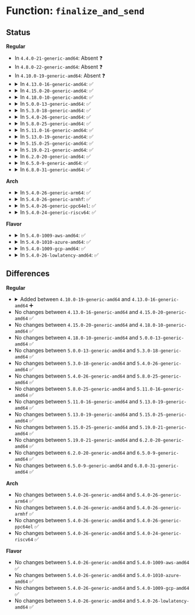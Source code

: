 # Function: <code>finalize_and_send</code>

## Status
<b>Regular</b>
<ul>
<li>
In <code>4.4.0-21-generic-amd64</code>: Absent ❓
</li>
<li>
In <code>4.8.0-22-generic-amd64</code>: Absent ❓
</li>
<li>
In <code>4.10.0-19-generic-amd64</code>: Absent ❓
</li>
<li>
<details>
<summary>In <code>4.13.0-16-generic-amd64</code>: ✅</summary>

```c
int finalize_and_send(struct opal_dev * dev, cont_fn * cont)
```

```json
{
  "name": "finalize_and_send",
  "collision_type": "Unique Static",
  "inline_type": "No",
  "funcs": [
    {
      "addr": 18446744071583412672,
      "name": "finalize_and_send",
      "external": false,
      "loc": "block/sed-opal.c:1009",
      "file": "block/sed-opal.c",
      "inline": "seen, unknown",
      "caller_inline": [],
      "caller_func": [
        "block/sed-opal.c:get_msid_cpin_pin",
        "block/sed-opal.c:get_lsp_lifecycle",
        "block/sed-opal.c:activate_lsp",
        "block/sed-opal.c:lock_unlock_locking_range_sum",
        "block/sed-opal.c:lock_unlock_locking_range",
        "block/sed-opal.c:add_user_to_lr",
        "block/sed-opal.c:set_mbr_enable_disable",
        "block/sed-opal.c:set_mbr_done",
        "block/sed-opal.c:erase_locking_range",
        "block/sed-opal.c:internal_activate_user",
        "block/sed-opal.c:revert_tper",
        "block/sed-opal.c:start_auth_opal_session",
        "block/sed-opal.c:start_generic_opal_session",
        "block/sed-opal.c:setup_locking_range",
        "block/sed-opal.c:get_active_key",
        "block/sed-opal.c:gen_key"
      ]
    }
  ],
  "symbols": [
    {
      "addr": 18446744071583412672,
      "name": "finalize_and_send",
      "section": ".text",
      "bind": "STB_LOCAL",
      "size": 952
    }
  ]
}
```
</details>
</li>
<li>
<details>
<summary>In <code>4.15.0-20-generic-amd64</code>: ✅</summary>

```c
int finalize_and_send(struct opal_dev * dev, cont_fn * cont)
```

```json
{
  "name": "finalize_and_send",
  "collision_type": "Unique Static",
  "inline_type": "No",
  "funcs": [
    {
      "addr": 18446744071583592336,
      "name": "finalize_and_send",
      "external": false,
      "loc": "block/sed-opal.c:1021",
      "file": "block/sed-opal.c",
      "inline": "seen, unknown",
      "caller_inline": [],
      "caller_func": [
        "block/sed-opal.c:get_msid_cpin_pin",
        "block/sed-opal.c:get_lsp_lifecycle",
        "block/sed-opal.c:activate_lsp",
        "block/sed-opal.c:lock_unlock_locking_range_sum",
        "block/sed-opal.c:lock_unlock_locking_range",
        "block/sed-opal.c:add_user_to_lr",
        "block/sed-opal.c:set_mbr_enable_disable",
        "block/sed-opal.c:set_mbr_done",
        "block/sed-opal.c:erase_locking_range",
        "block/sed-opal.c:internal_activate_user",
        "block/sed-opal.c:revert_tper",
        "block/sed-opal.c:start_auth_opal_session",
        "block/sed-opal.c:start_generic_opal_session",
        "block/sed-opal.c:setup_locking_range",
        "block/sed-opal.c:get_active_key",
        "block/sed-opal.c:gen_key"
      ]
    }
  ],
  "symbols": [
    {
      "addr": 18446744071583592336,
      "name": "finalize_and_send",
      "section": ".text",
      "bind": "STB_LOCAL",
      "size": 972
    }
  ]
}
```
</details>
</li>
<li>
<details>
<summary>In <code>4.18.0-10-generic-amd64</code>: ✅</summary>

```c
int finalize_and_send(struct opal_dev * dev, cont_fn * cont)
```

```json
{
  "name": "finalize_and_send",
  "collision_type": "Unique Static",
  "inline_type": "No",
  "funcs": [
    {
      "addr": 18446744071583809248,
      "name": "finalize_and_send",
      "external": false,
      "loc": "block/sed-opal.c:1038",
      "file": "block/sed-opal.c",
      "inline": "seen, unknown",
      "caller_inline": [],
      "caller_func": [
        "block/sed-opal.c:get_msid_cpin_pin",
        "block/sed-opal.c:get_lsp_lifecycle",
        "block/sed-opal.c:activate_lsp",
        "block/sed-opal.c:lock_unlock_locking_range_sum",
        "block/sed-opal.c:lock_unlock_locking_range",
        "block/sed-opal.c:add_user_to_lr",
        "block/sed-opal.c:set_mbr_enable_disable",
        "block/sed-opal.c:set_mbr_done",
        "block/sed-opal.c:erase_locking_range",
        "block/sed-opal.c:internal_activate_user",
        "block/sed-opal.c:revert_tper",
        "block/sed-opal.c:start_auth_opal_session",
        "block/sed-opal.c:start_generic_opal_session",
        "block/sed-opal.c:setup_locking_range",
        "block/sed-opal.c:get_active_key",
        "block/sed-opal.c:gen_key"
      ]
    }
  ],
  "symbols": [
    {
      "addr": 18446744071583809248,
      "name": "finalize_and_send",
      "section": ".text",
      "bind": "STB_LOCAL",
      "size": 977
    }
  ]
}
```
</details>
</li>
<li>
<details>
<summary>In <code>5.0.0-13-generic-amd64</code>: ✅</summary>

```c
int finalize_and_send(struct opal_dev * dev, cont_fn * cont)
```

```json
{
  "name": "finalize_and_send",
  "collision_type": "Unique Static",
  "inline_type": "No",
  "funcs": [
    {
      "addr": 18446744071583892128,
      "name": "finalize_and_send",
      "external": false,
      "loc": "block/sed-opal.c:1038",
      "file": "block/sed-opal.c",
      "inline": "seen, unknown",
      "caller_inline": [],
      "caller_func": [
        "block/sed-opal.c:get_msid_cpin_pin",
        "block/sed-opal.c:get_lsp_lifecycle",
        "block/sed-opal.c:activate_lsp",
        "block/sed-opal.c:lock_unlock_locking_range_sum",
        "block/sed-opal.c:lock_unlock_locking_range",
        "block/sed-opal.c:add_user_to_lr",
        "block/sed-opal.c:set_mbr_enable_disable",
        "block/sed-opal.c:set_mbr_done",
        "block/sed-opal.c:erase_locking_range",
        "block/sed-opal.c:internal_activate_user",
        "block/sed-opal.c:revert_tper",
        "block/sed-opal.c:start_auth_opal_session",
        "block/sed-opal.c:start_generic_opal_session",
        "block/sed-opal.c:setup_locking_range",
        "block/sed-opal.c:get_active_key",
        "block/sed-opal.c:gen_key"
      ]
    }
  ],
  "symbols": [
    {
      "addr": 18446744071583892128,
      "name": "finalize_and_send",
      "section": ".text",
      "bind": "STB_LOCAL",
      "size": 972
    }
  ]
}
```
</details>
</li>
<li>
<details>
<summary>In <code>5.3.0-18-generic-amd64</code>: ✅</summary>

```c
int finalize_and_send(struct opal_dev * dev, cont_fn * cont)
```

```json
{
  "name": "finalize_and_send",
  "collision_type": "Unique Static",
  "inline_type": "No",
  "funcs": [
    {
      "addr": 18446744071584082624,
      "name": "finalize_and_send",
      "external": false,
      "loc": "block/sed-opal.c:1090",
      "file": "block/sed-opal.c",
      "inline": "seen, unknown",
      "caller_inline": [],
      "caller_func": [
        "block/sed-opal.c:activate_lsp",
        "block/sed-opal.c:lock_unlock_locking_range_sum",
        "block/sed-opal.c:lock_unlock_locking_range",
        "block/sed-opal.c:add_user_to_lr",
        "block/sed-opal.c:write_shadow_mbr",
        "block/sed-opal.c:set_mbr_enable_disable",
        "block/sed-opal.c:set_mbr_done",
        "block/sed-opal.c:internal_activate_user",
        "block/sed-opal.c:start_auth_opal_session",
        "block/sed-opal.c:setup_locking_range",
        "block/sed-opal.c:gen_key",
        "block/sed-opal.c:generic_get_column"
      ]
    }
  ],
  "symbols": [
    {
      "addr": 18446744071584082624,
      "name": "finalize_and_send",
      "section": ".text",
      "bind": "STB_LOCAL",
      "size": 706
    }
  ]
}
```
</details>
</li>
<li>
<details>
<summary>In <code>5.4.0-26-generic-amd64</code>: ✅</summary>

```c
int finalize_and_send(struct opal_dev * dev, cont_fn * cont)
```

```json
{
  "name": "finalize_and_send",
  "collision_type": "Unique Static",
  "inline_type": "No",
  "funcs": [
    {
      "addr": 18446744071584205328,
      "name": "finalize_and_send",
      "external": false,
      "loc": "block/sed-opal.c:1091",
      "file": "block/sed-opal.c",
      "inline": "seen, unknown",
      "caller_inline": [],
      "caller_func": [
        "block/sed-opal.c:activate_lsp",
        "block/sed-opal.c:lock_unlock_locking_range_sum",
        "block/sed-opal.c:lock_unlock_locking_range",
        "block/sed-opal.c:add_user_to_lr",
        "block/sed-opal.c:write_shadow_mbr",
        "block/sed-opal.c:set_mbr_enable_disable",
        "block/sed-opal.c:set_mbr_done",
        "block/sed-opal.c:internal_activate_user",
        "block/sed-opal.c:start_auth_opal_session",
        "block/sed-opal.c:setup_locking_range",
        "block/sed-opal.c:gen_key",
        "block/sed-opal.c:generic_get_column"
      ]
    }
  ],
  "symbols": [
    {
      "addr": 18446744071584205328,
      "name": "finalize_and_send",
      "section": ".text",
      "bind": "STB_LOCAL",
      "size": 706
    }
  ]
}
```
</details>
</li>
<li>
<details>
<summary>In <code>5.8.0-25-generic-amd64</code>: ✅</summary>

```c
int finalize_and_send(struct opal_dev * dev, cont_fn * cont)
```

```json
{
  "name": "finalize_and_send",
  "collision_type": "Unique Static",
  "inline_type": "No",
  "funcs": [
    {
      "addr": 18446744071584601920,
      "name": "finalize_and_send",
      "external": false,
      "loc": "block/sed-opal.c:1093",
      "file": "block/sed-opal.c",
      "inline": "seen, unknown",
      "caller_inline": [],
      "caller_func": [
        "block/sed-opal.c:read_table_data",
        "block/sed-opal.c:activate_lsp",
        "block/sed-opal.c:lock_unlock_locking_range_sum",
        "block/sed-opal.c:lock_unlock_locking_range",
        "block/sed-opal.c:add_user_to_lr",
        "block/sed-opal.c:set_new_pw",
        "block/sed-opal.c:set_mbr_enable_disable",
        "block/sed-opal.c:set_mbr_done",
        "block/sed-opal.c:erase_locking_range",
        "block/sed-opal.c:internal_activate_user",
        "block/sed-opal.c:start_auth_opal_session",
        "block/sed-opal.c:setup_locking_range",
        "block/sed-opal.c:generic_table_write_data",
        "block/sed-opal.c:gen_key",
        "block/sed-opal.c:generic_get_column"
      ]
    }
  ],
  "symbols": [
    {
      "addr": 18446744071584601920,
      "name": "finalize_and_send",
      "section": ".text",
      "bind": "STB_LOCAL",
      "size": 377
    }
  ]
}
```
</details>
</li>
<li>
<details>
<summary>In <code>5.11.0-16-generic-amd64</code>: ✅</summary>

```c
int finalize_and_send(struct opal_dev * dev, cont_fn * cont)
```

```json
{
  "name": "finalize_and_send",
  "collision_type": "Unique Static",
  "inline_type": "No",
  "funcs": [
    {
      "addr": 18446744071584720768,
      "name": "finalize_and_send",
      "external": false,
      "loc": "block/sed-opal.c:1093",
      "file": "block/sed-opal.c",
      "inline": "seen, unknown",
      "caller_inline": [],
      "caller_func": [
        "block/sed-opal.c:read_table_data",
        "block/sed-opal.c:activate_lsp",
        "block/sed-opal.c:lock_unlock_locking_range_sum",
        "block/sed-opal.c:lock_unlock_locking_range",
        "block/sed-opal.c:add_user_to_lr",
        "block/sed-opal.c:set_new_pw",
        "block/sed-opal.c:set_mbr_enable_disable",
        "block/sed-opal.c:set_mbr_done",
        "block/sed-opal.c:erase_locking_range",
        "block/sed-opal.c:internal_activate_user",
        "block/sed-opal.c:start_auth_opal_session",
        "block/sed-opal.c:setup_locking_range",
        "block/sed-opal.c:generic_table_write_data",
        "block/sed-opal.c:gen_key",
        "block/sed-opal.c:generic_get_column"
      ]
    }
  ],
  "symbols": [
    {
      "addr": 18446744071584720768,
      "name": "finalize_and_send",
      "section": ".text",
      "bind": "STB_LOCAL",
      "size": 377
    }
  ]
}
```
</details>
</li>
<li>
<details>
<summary>In <code>5.13.0-19-generic-amd64</code>: ✅</summary>

```c
int finalize_and_send(struct opal_dev * dev, cont_fn * cont)
```

```json
{
  "name": "finalize_and_send",
  "collision_type": "Unique Static",
  "inline_type": "No",
  "funcs": [
    {
      "addr": 18446744071584748144,
      "name": "finalize_and_send",
      "external": false,
      "loc": "block/sed-opal.c:1093",
      "file": "block/sed-opal.c",
      "inline": "seen, unknown",
      "caller_inline": [],
      "caller_func": [
        "block/sed-opal.c:read_table_data",
        "block/sed-opal.c:activate_lsp",
        "block/sed-opal.c:lock_unlock_locking_range_sum",
        "block/sed-opal.c:lock_unlock_locking_range",
        "block/sed-opal.c:add_user_to_lr",
        "block/sed-opal.c:set_new_pw",
        "block/sed-opal.c:set_mbr_enable_disable",
        "block/sed-opal.c:set_mbr_done",
        "block/sed-opal.c:erase_locking_range",
        "block/sed-opal.c:internal_activate_user",
        "block/sed-opal.c:start_auth_opal_session",
        "block/sed-opal.c:setup_locking_range",
        "block/sed-opal.c:generic_table_write_data",
        "block/sed-opal.c:gen_key",
        "block/sed-opal.c:generic_get_column"
      ]
    }
  ],
  "symbols": [
    {
      "addr": 18446744071584748144,
      "name": "finalize_and_send",
      "section": ".text",
      "bind": "STB_LOCAL",
      "size": 377
    }
  ]
}
```
</details>
</li>
<li>
<details>
<summary>In <code>5.15.0-25-generic-amd64</code>: ✅</summary>

```c
int finalize_and_send(struct opal_dev * dev, cont_fn * cont)
```

```json
{
  "name": "finalize_and_send",
  "collision_type": "Unique Static",
  "inline_type": "No",
  "funcs": [
    {
      "addr": 18446744071585176400,
      "name": "finalize_and_send",
      "external": false,
      "loc": "block/sed-opal.c:1093",
      "file": "block/sed-opal.c",
      "inline": "seen, unknown",
      "caller_inline": [],
      "caller_func": [
        "block/sed-opal.c:read_table_data",
        "block/sed-opal.c:activate_lsp",
        "block/sed-opal.c:lock_unlock_locking_range_sum",
        "block/sed-opal.c:lock_unlock_locking_range",
        "block/sed-opal.c:add_user_to_lr",
        "block/sed-opal.c:set_new_pw",
        "block/sed-opal.c:set_mbr_enable_disable",
        "block/sed-opal.c:set_mbr_done",
        "block/sed-opal.c:erase_locking_range",
        "block/sed-opal.c:internal_activate_user",
        "block/sed-opal.c:revert_tper",
        "block/sed-opal.c:start_auth_opal_session",
        "block/sed-opal.c:setup_locking_range",
        "block/sed-opal.c:generic_table_write_data",
        "block/sed-opal.c:gen_key",
        "block/sed-opal.c:generic_get_column"
      ]
    }
  ],
  "symbols": [
    {
      "addr": 18446744071585176400,
      "name": "finalize_and_send",
      "section": ".text",
      "bind": "STB_LOCAL",
      "size": 371
    }
  ]
}
```
</details>
</li>
<li>
<details>
<summary>In <code>5.19.0-21-generic-amd64</code>: ✅</summary>

```c
int finalize_and_send(struct opal_dev * dev, cont_fn * cont)
```

```json
{
  "name": "finalize_and_send",
  "collision_type": "Unique Static",
  "inline_type": "No",
  "funcs": [
    {
      "addr": 18446744071585912992,
      "name": "finalize_and_send",
      "external": false,
      "loc": "block/sed-opal.c:1093",
      "file": "block/sed-opal.c",
      "inline": "seen, unknown",
      "caller_inline": [],
      "caller_func": [
        "block/sed-opal.c:read_table_data",
        "block/sed-opal.c:activate_lsp",
        "block/sed-opal.c:lock_unlock_locking_range_sum",
        "block/sed-opal.c:lock_unlock_locking_range",
        "block/sed-opal.c:add_user_to_lr",
        "block/sed-opal.c:set_new_pw",
        "block/sed-opal.c:set_mbr_enable_disable",
        "block/sed-opal.c:set_mbr_done",
        "block/sed-opal.c:erase_locking_range",
        "block/sed-opal.c:internal_activate_user",
        "block/sed-opal.c:revert_tper",
        "block/sed-opal.c:start_auth_opal_session",
        "block/sed-opal.c:start_generic_opal_session",
        "block/sed-opal.c:setup_locking_range",
        "block/sed-opal.c:generic_table_write_data",
        "block/sed-opal.c:gen_key",
        "block/sed-opal.c:generic_get_column"
      ]
    }
  ],
  "symbols": [
    {
      "addr": 18446744071585912992,
      "name": "finalize_and_send",
      "section": ".text",
      "bind": "STB_LOCAL",
      "size": 390
    }
  ]
}
```
</details>
</li>
<li>
<details>
<summary>In <code>6.2.0-20-generic-amd64</code>: ✅</summary>

```c
int finalize_and_send(struct opal_dev * dev, cont_fn * cont)
```

```json
{
  "name": "finalize_and_send",
  "collision_type": "Unique Static",
  "inline_type": "No",
  "funcs": [
    {
      "addr": 18446744071586702720,
      "name": "finalize_and_send",
      "external": false,
      "loc": "block/sed-opal.c:1133",
      "file": "block/sed-opal.c",
      "inline": "seen, unknown",
      "caller_inline": [],
      "caller_func": [
        "block/sed-opal.c:read_table_data",
        "block/sed-opal.c:activate_lsp",
        "block/sed-opal.c:lock_unlock_locking_range_sum",
        "block/sed-opal.c:lock_unlock_locking_range",
        "block/sed-opal.c:add_user_to_lr",
        "block/sed-opal.c:set_new_pw",
        "block/sed-opal.c:set_mbr_enable_disable",
        "block/sed-opal.c:set_mbr_done",
        "block/sed-opal.c:erase_locking_range",
        "block/sed-opal.c:internal_activate_user",
        "block/sed-opal.c:start_auth_opal_session",
        "block/sed-opal.c:start_generic_opal_session",
        "block/sed-opal.c:setup_locking_range",
        "block/sed-opal.c:generic_table_write_data",
        "block/sed-opal.c:gen_key",
        "block/sed-opal.c:generic_get_column"
      ]
    }
  ],
  "symbols": [
    {
      "addr": 18446744071586702720,
      "name": "finalize_and_send",
      "section": ".text",
      "bind": "STB_LOCAL",
      "size": 381
    }
  ]
}
```
</details>
</li>
<li>
<details>
<summary>In <code>6.5.0-9-generic-amd64</code>: ✅</summary>

```c
int finalize_and_send(struct opal_dev * dev, cont_fn * cont)
```

```json
{
  "name": "finalize_and_send",
  "collision_type": "Unique Static",
  "inline_type": "No",
  "funcs": [
    {
      "addr": 18446744071586964240,
      "name": "finalize_and_send",
      "external": false,
      "loc": "block/sed-opal.c:1141",
      "file": "block/sed-opal.c",
      "inline": "seen, unknown",
      "caller_inline": [],
      "caller_func": [
        "block/sed-opal.c:read_table_data",
        "block/sed-opal.c:activate_lsp",
        "block/sed-opal.c:lock_unlock_locking_range_sum",
        "block/sed-opal.c:lock_unlock_locking_range",
        "block/sed-opal.c:add_user_to_lr_ace",
        "block/sed-opal.c:add_user_to_lr",
        "block/sed-opal.c:set_new_pw",
        "block/sed-opal.c:set_mbr_enable_disable",
        "block/sed-opal.c:set_mbr_done",
        "block/sed-opal.c:erase_locking_range",
        "block/sed-opal.c:internal_activate_user",
        "block/sed-opal.c:start_auth_opal_session",
        "block/sed-opal.c:start_generic_opal_session",
        "block/sed-opal.c:setup_locking_range",
        "block/sed-opal.c:generic_table_write_data",
        "block/sed-opal.c:gen_key",
        "block/sed-opal.c:generic_get_columns"
      ]
    }
  ],
  "symbols": [
    {
      "addr": 18446744071586964240,
      "name": "finalize_and_send",
      "section": ".text",
      "bind": "STB_LOCAL",
      "size": 381
    }
  ]
}
```
</details>
</li>
<li>
<details>
<summary>In <code>6.8.0-31-generic-amd64</code>: ✅</summary>

```c
int finalize_and_send(struct opal_dev * dev, cont_fn * cont)
```

```json
{
  "name": "finalize_and_send",
  "collision_type": "Unique Static",
  "inline_type": "No",
  "funcs": [
    {
      "addr": 18446744071587244592,
      "name": "finalize_and_send",
      "external": false,
      "loc": "block/sed-opal.c:1258",
      "file": "block/sed-opal.c",
      "inline": "seen, unknown",
      "caller_inline": [],
      "caller_func": [
        "block/sed-opal.c:read_table_data",
        "block/sed-opal.c:activate_lsp",
        "block/sed-opal.c:lock_unlock_locking_range_sum",
        "block/sed-opal.c:lock_unlock_locking_range",
        "block/sed-opal.c:add_user_to_lr_ace",
        "block/sed-opal.c:add_user_to_lr",
        "block/sed-opal.c:set_new_pw",
        "block/sed-opal.c:set_mbr_enable_disable",
        "block/sed-opal.c:set_mbr_done",
        "block/sed-opal.c:erase_locking_range",
        "block/sed-opal.c:revert_lsp",
        "block/sed-opal.c:internal_activate_user",
        "block/sed-opal.c:start_auth_opal_session",
        "block/sed-opal.c:start_generic_opal_session",
        "block/sed-opal.c:setup_locking_range",
        "block/sed-opal.c:generic_table_write_data",
        "block/sed-opal.c:gen_key",
        "block/sed-opal.c:generic_get_columns"
      ]
    }
  ],
  "symbols": [
    {
      "addr": 18446744071587244592,
      "name": "finalize_and_send",
      "section": ".text",
      "bind": "STB_LOCAL",
      "size": 381
    }
  ]
}
```
</details>
</li>
</ul>
<b>Arch</b>
<ul>
<li>
<details>
<summary>In <code>5.4.0-26-generic-arm64</code>: ✅</summary>

```c
int finalize_and_send(struct opal_dev * dev, cont_fn * cont)
```

```json
{
  "name": "finalize_and_send",
  "collision_type": "Unique Static",
  "inline_type": "No",
  "funcs": [
    {
      "addr": 18446603336496076240,
      "name": "finalize_and_send",
      "external": false,
      "loc": "block/sed-opal.c:1091",
      "file": "block/sed-opal.c",
      "inline": "seen, unknown",
      "caller_inline": [],
      "caller_func": [
        "block/sed-opal.c:activate_lsp",
        "block/sed-opal.c:lock_unlock_locking_range_sum",
        "block/sed-opal.c:lock_unlock_locking_range",
        "block/sed-opal.c:add_user_to_lr",
        "block/sed-opal.c:write_shadow_mbr",
        "block/sed-opal.c:set_mbr_enable_disable",
        "block/sed-opal.c:set_mbr_done",
        "block/sed-opal.c:internal_activate_user",
        "block/sed-opal.c:start_auth_opal_session",
        "block/sed-opal.c:setup_locking_range",
        "block/sed-opal.c:gen_key",
        "block/sed-opal.c:generic_get_column"
      ]
    }
  ],
  "symbols": [
    {
      "addr": 18446603336496076240,
      "name": "finalize_and_send",
      "section": ".text",
      "bind": "STB_LOCAL",
      "size": 676
    }
  ]
}
```
</details>
</li>
<li>
<details>
<summary>In <code>5.4.0-26-generic-armhf</code>: ✅</summary>

```c
int finalize_and_send(struct opal_dev * dev, cont_fn * cont)
```

```json
{
  "name": "finalize_and_send",
  "collision_type": "Unique Static",
  "inline_type": "No",
  "funcs": [
    {
      "addr": 3229405156,
      "name": "finalize_and_send",
      "external": false,
      "loc": "block/sed-opal.c:1091",
      "file": "block/sed-opal.c",
      "inline": "seen, unknown",
      "caller_inline": [],
      "caller_func": [
        "block/sed-opal.c:activate_lsp",
        "block/sed-opal.c:lock_unlock_locking_range_sum",
        "block/sed-opal.c:lock_unlock_locking_range",
        "block/sed-opal.c:add_user_to_lr",
        "block/sed-opal.c:write_shadow_mbr",
        "block/sed-opal.c:set_mbr_enable_disable",
        "block/sed-opal.c:set_mbr_done",
        "block/sed-opal.c:internal_activate_user",
        "block/sed-opal.c:start_auth_opal_session",
        "block/sed-opal.c:setup_locking_range",
        "block/sed-opal.c:generic_get_column"
      ]
    }
  ],
  "symbols": [
    {
      "addr": 3229405156,
      "name": "finalize_and_send",
      "section": ".text",
      "bind": "STB_LOCAL",
      "size": 744
    }
  ]
}
```
</details>
</li>
<li>
<details>
<summary>In <code>5.4.0-26-generic-ppc64el</code>: ✅</summary>

```c
int finalize_and_send(struct opal_dev * dev, cont_fn * cont)
```

```json
{
  "name": "finalize_and_send",
  "collision_type": "Unique Static",
  "inline_type": "No",
  "funcs": [
    {
      "addr": 13835058055290315584,
      "name": "finalize_and_send",
      "external": false,
      "loc": "block/sed-opal.c:1091",
      "file": "block/sed-opal.c",
      "inline": "seen, unknown",
      "caller_inline": [],
      "caller_func": [
        "block/sed-opal.c:activate_lsp",
        "block/sed-opal.c:lock_unlock_locking_range_sum",
        "block/sed-opal.c:lock_unlock_locking_range",
        "block/sed-opal.c:add_user_to_lr",
        "block/sed-opal.c:write_shadow_mbr",
        "block/sed-opal.c:set_mbr_enable_disable",
        "block/sed-opal.c:set_mbr_done",
        "block/sed-opal.c:internal_activate_user",
        "block/sed-opal.c:start_auth_opal_session",
        "block/sed-opal.c:start_generic_opal_session",
        "block/sed-opal.c:setup_locking_range",
        "block/sed-opal.c:gen_key",
        "block/sed-opal.c:generic_get_column"
      ]
    }
  ],
  "symbols": [
    {
      "addr": 13835058055290315584,
      "name": "finalize_and_send",
      "section": ".text",
      "bind": "STB_LOCAL",
      "size": 884
    }
  ]
}
```
</details>
</li>
<li>
<details>
<summary>In <code>5.4.0-24-generic-riscv64</code>: ✅</summary>

```c
int finalize_and_send(struct opal_dev * dev, cont_fn * cont)
```

```json
{
  "name": "finalize_and_send",
  "collision_type": "Unique Static",
  "inline_type": "No",
  "funcs": [
    {
      "addr": 18446743936275146686,
      "name": "finalize_and_send",
      "external": false,
      "loc": "block/sed-opal.c:1091",
      "file": "block/sed-opal.c",
      "inline": "seen, unknown",
      "caller_inline": [],
      "caller_func": [
        "block/sed-opal.c:activate_lsp",
        "block/sed-opal.c:lock_unlock_locking_range_sum",
        "block/sed-opal.c:lock_unlock_locking_range",
        "block/sed-opal.c:add_user_to_lr",
        "block/sed-opal.c:write_shadow_mbr",
        "block/sed-opal.c:set_mbr_enable_disable",
        "block/sed-opal.c:set_mbr_done",
        "block/sed-opal.c:internal_activate_user",
        "block/sed-opal.c:start_auth_opal_session",
        "block/sed-opal.c:start_generic_opal_session",
        "block/sed-opal.c:setup_locking_range",
        "block/sed-opal.c:generic_get_column"
      ]
    }
  ],
  "symbols": [
    {
      "addr": 18446743936275146686,
      "name": "finalize_and_send",
      "section": ".text",
      "bind": "STB_LOCAL",
      "size": 798
    }
  ]
}
```
</details>
</li>
</ul>
<b>Flavor</b>
<ul>
<li>
<details>
<summary>In <code>5.4.0-1009-aws-amd64</code>: ✅</summary>

```c
int finalize_and_send(struct opal_dev * dev, cont_fn * cont)
```

```json
{
  "name": "finalize_and_send",
  "collision_type": "Unique Static",
  "inline_type": "No",
  "funcs": [
    {
      "addr": 18446744071584174064,
      "name": "finalize_and_send",
      "external": false,
      "loc": "block/sed-opal.c:1091",
      "file": "block/sed-opal.c",
      "inline": "seen, unknown",
      "caller_inline": [],
      "caller_func": [
        "block/sed-opal.c:activate_lsp",
        "block/sed-opal.c:lock_unlock_locking_range_sum",
        "block/sed-opal.c:lock_unlock_locking_range",
        "block/sed-opal.c:add_user_to_lr",
        "block/sed-opal.c:write_shadow_mbr",
        "block/sed-opal.c:set_mbr_enable_disable",
        "block/sed-opal.c:set_mbr_done",
        "block/sed-opal.c:internal_activate_user",
        "block/sed-opal.c:start_auth_opal_session",
        "block/sed-opal.c:setup_locking_range",
        "block/sed-opal.c:gen_key",
        "block/sed-opal.c:generic_get_column"
      ]
    }
  ],
  "symbols": [
    {
      "addr": 18446744071584174064,
      "name": "finalize_and_send",
      "section": ".text",
      "bind": "STB_LOCAL",
      "size": 706
    }
  ]
}
```
</details>
</li>
<li>
<details>
<summary>In <code>5.4.0-1010-azure-amd64</code>: ✅</summary>

```c
int finalize_and_send(struct opal_dev * dev, cont_fn * cont)
```

```json
{
  "name": "finalize_and_send",
  "collision_type": "Unique Static",
  "inline_type": "No",
  "funcs": [
    {
      "addr": 18446744071584109312,
      "name": "finalize_and_send",
      "external": false,
      "loc": "block/sed-opal.c:1091",
      "file": "block/sed-opal.c",
      "inline": "seen, unknown",
      "caller_inline": [],
      "caller_func": [
        "block/sed-opal.c:activate_lsp",
        "block/sed-opal.c:lock_unlock_locking_range_sum",
        "block/sed-opal.c:lock_unlock_locking_range",
        "block/sed-opal.c:add_user_to_lr",
        "block/sed-opal.c:write_shadow_mbr",
        "block/sed-opal.c:set_mbr_enable_disable",
        "block/sed-opal.c:set_mbr_done",
        "block/sed-opal.c:internal_activate_user",
        "block/sed-opal.c:start_auth_opal_session",
        "block/sed-opal.c:setup_locking_range",
        "block/sed-opal.c:gen_key",
        "block/sed-opal.c:generic_get_column"
      ]
    }
  ],
  "symbols": [
    {
      "addr": 18446744071584109312,
      "name": "finalize_and_send",
      "section": ".text",
      "bind": "STB_LOCAL",
      "size": 706
    }
  ]
}
```
</details>
</li>
<li>
<details>
<summary>In <code>5.4.0-1009-gcp-amd64</code>: ✅</summary>

```c
int finalize_and_send(struct opal_dev * dev, cont_fn * cont)
```

```json
{
  "name": "finalize_and_send",
  "collision_type": "Unique Static",
  "inline_type": "No",
  "funcs": [
    {
      "addr": 18446744071584157824,
      "name": "finalize_and_send",
      "external": false,
      "loc": "block/sed-opal.c:1091",
      "file": "block/sed-opal.c",
      "inline": "seen, unknown",
      "caller_inline": [],
      "caller_func": [
        "block/sed-opal.c:activate_lsp",
        "block/sed-opal.c:lock_unlock_locking_range_sum",
        "block/sed-opal.c:lock_unlock_locking_range",
        "block/sed-opal.c:add_user_to_lr",
        "block/sed-opal.c:write_shadow_mbr",
        "block/sed-opal.c:set_mbr_enable_disable",
        "block/sed-opal.c:set_mbr_done",
        "block/sed-opal.c:internal_activate_user",
        "block/sed-opal.c:start_auth_opal_session",
        "block/sed-opal.c:setup_locking_range",
        "block/sed-opal.c:gen_key",
        "block/sed-opal.c:generic_get_column"
      ]
    }
  ],
  "symbols": [
    {
      "addr": 18446744071584157824,
      "name": "finalize_and_send",
      "section": ".text",
      "bind": "STB_LOCAL",
      "size": 706
    }
  ]
}
```
</details>
</li>
<li>
<details>
<summary>In <code>5.4.0-26-lowlatency-amd64</code>: ✅</summary>

```c
int finalize_and_send(struct opal_dev * dev, cont_fn * cont)
```

```json
{
  "name": "finalize_and_send",
  "collision_type": "Unique Static",
  "inline_type": "No",
  "funcs": [
    {
      "addr": 18446744071584262208,
      "name": "finalize_and_send",
      "external": false,
      "loc": "block/sed-opal.c:1091",
      "file": "block/sed-opal.c",
      "inline": "seen, unknown",
      "caller_inline": [],
      "caller_func": [
        "block/sed-opal.c:activate_lsp",
        "block/sed-opal.c:lock_unlock_locking_range_sum",
        "block/sed-opal.c:lock_unlock_locking_range",
        "block/sed-opal.c:add_user_to_lr",
        "block/sed-opal.c:write_shadow_mbr",
        "block/sed-opal.c:set_mbr_enable_disable",
        "block/sed-opal.c:set_mbr_done",
        "block/sed-opal.c:internal_activate_user",
        "block/sed-opal.c:start_auth_opal_session",
        "block/sed-opal.c:setup_locking_range",
        "block/sed-opal.c:gen_key",
        "block/sed-opal.c:generic_get_column"
      ]
    }
  ],
  "symbols": [
    {
      "addr": 18446744071584262208,
      "name": "finalize_and_send",
      "section": ".text",
      "bind": "STB_LOCAL",
      "size": 706
    }
  ]
}
```
</details>
</li>
</ul>

## Differences
<b>Regular</b>
<ul>
<li>
<details>
<summary>Added between <code>4.10.0-19-generic-amd64</code> and <code>4.13.0-16-generic-amd64</code> ➕</summary>

```c
int finalize_and_send(struct opal_dev * dev, cont_fn * cont)
```
</details>
</li>
<li>
No changes between <code>4.13.0-16-generic-amd64</code> and <code>4.15.0-20-generic-amd64</code> ✅
</li>
<li>
No changes between <code>4.15.0-20-generic-amd64</code> and <code>4.18.0-10-generic-amd64</code> ✅
</li>
<li>
No changes between <code>4.18.0-10-generic-amd64</code> and <code>5.0.0-13-generic-amd64</code> ✅
</li>
<li>
No changes between <code>5.0.0-13-generic-amd64</code> and <code>5.3.0-18-generic-amd64</code> ✅
</li>
<li>
No changes between <code>5.3.0-18-generic-amd64</code> and <code>5.4.0-26-generic-amd64</code> ✅
</li>
<li>
No changes between <code>5.4.0-26-generic-amd64</code> and <code>5.8.0-25-generic-amd64</code> ✅
</li>
<li>
No changes between <code>5.8.0-25-generic-amd64</code> and <code>5.11.0-16-generic-amd64</code> ✅
</li>
<li>
No changes between <code>5.11.0-16-generic-amd64</code> and <code>5.13.0-19-generic-amd64</code> ✅
</li>
<li>
No changes between <code>5.13.0-19-generic-amd64</code> and <code>5.15.0-25-generic-amd64</code> ✅
</li>
<li>
No changes between <code>5.15.0-25-generic-amd64</code> and <code>5.19.0-21-generic-amd64</code> ✅
</li>
<li>
No changes between <code>5.19.0-21-generic-amd64</code> and <code>6.2.0-20-generic-amd64</code> ✅
</li>
<li>
No changes between <code>6.2.0-20-generic-amd64</code> and <code>6.5.0-9-generic-amd64</code> ✅
</li>
<li>
No changes between <code>6.5.0-9-generic-amd64</code> and <code>6.8.0-31-generic-amd64</code> ✅
</li>
</ul>
<b>Arch</b>
<ul>
<li>
No changes between <code>5.4.0-26-generic-amd64</code> and <code>5.4.0-26-generic-arm64</code> ✅
</li>
<li>
No changes between <code>5.4.0-26-generic-amd64</code> and <code>5.4.0-26-generic-armhf</code> ✅
</li>
<li>
No changes between <code>5.4.0-26-generic-amd64</code> and <code>5.4.0-26-generic-ppc64el</code> ✅
</li>
<li>
No changes between <code>5.4.0-26-generic-amd64</code> and <code>5.4.0-24-generic-riscv64</code> ✅
</li>
</ul>
<b>Flavor</b>
<ul>
<li>
No changes between <code>5.4.0-26-generic-amd64</code> and <code>5.4.0-1009-aws-amd64</code> ✅
</li>
<li>
No changes between <code>5.4.0-26-generic-amd64</code> and <code>5.4.0-1010-azure-amd64</code> ✅
</li>
<li>
No changes between <code>5.4.0-26-generic-amd64</code> and <code>5.4.0-1009-gcp-amd64</code> ✅
</li>
<li>
No changes between <code>5.4.0-26-generic-amd64</code> and <code>5.4.0-26-lowlatency-amd64</code> ✅
</li>
</ul>
